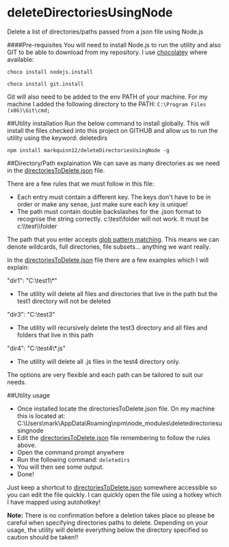# deleteDirectoriesUsingNode
Delete a list of directories/paths passed from a json file using Node.js

####Pre-requisites
You will need to install Node.js to run the utility and also GIT to be able to download from my repository. I use [chocolatey](https://chocolatey.org/) where available:

`choco install nodejs.install`

`choco install git.install`

Git will also need to be added to the env PATH of your machine. For my machine I added the following directory to the PATH:
`C:\Program Files (x86)\Git\cmd;`

##Utility installation
Run the below command to install globally. This will install the files checked into this project on GITHUB and allow us to run the utility using the keyword: deletedirs

`npm install markquinn12/deleteDirectoriesUsingNode -g`

##Directory/Path explaination
We can save as many directories as we need in the [directoriesToDelete.json](directoriesToDelete.json) file. 

There are a few rules that we must follow in this file:
- Each entry must contain a different key. The keys don't have to be in order or make any sense, just make sure each key is unique!
- The path must contain double backslashes for the .json format to recognise the string correctly. c:\test\folder will not work. It must be c:\\\test\\\folder

The path that you enter accepts [glob pattern matching](https://github.com/isaacs/node-glob). This means we can denote wildcards, full directories, file subsets... anything we want really. 

In the [directoriesToDelete.json](directoriesToDelete.json) file there are a few examples which I will explain:

"dir1": "C:\\test1\\*"
- The utility will delete all files and directories that live in the path but the test1 directory will not be deleted

"dir3": "C:\\test3"
- The utility will recursively delete the test3 directory and all files and folders that live in this path

"dir4": "C:\\test4\\*.js"
- The utility will delete all .js files in the test4 directory only.

The options are very flexible and each path can be tailored to suit our needs.

##Utility usage
- Once installed locate the directoriesToDelete.json file. On my machine this is located at: C:\Users\mark\AppData\Roaming\npm\node_modules\deletedirectoriesusingnode
- Edit the [directoriesToDelete.json](directoriesToDelete.json) file remembering to follow the rules above.
- Open the command prompt anywhere
- Run the following command: `deletedirs`
- You will then see some output.
- Done!

Just keep a shortcut to  [directoriesToDelete.json](directoriesToDelete.json) somewhere accessible so you can edit the file quickly. I can quickly open the file using a hotkey which I have mapped using autohotkey!

**Note:** There is no confirmation before a deletion takes place so please be careful when specifying directories paths to delete. Depending on your usage, the utility will delete everything below the directory specified so caution should be taken!!
